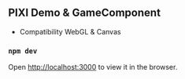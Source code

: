 ## PIXI Demo & GameComponent 
- Compatibility WebGL & Canvas

### `npm dev`
Open [http://localhost:3000](http://localhost:3000) to view it in the browser.
